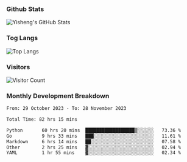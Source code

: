 ### Github Stats
![Yisheng's GitHub Stats](https://github-readme-stats-9qabuvhk1-gongyisheng.vercel.app/api?username=gongyisheng&count_private=true&show_icons=true)
### Tog Langs
![Top Langs](https://github-readme-stats-9qabuvhk1-gongyisheng.vercel.app/api/top-langs/?username=gongyisheng&layout=compact)
### Visitors
![Visitor Count](https://profile-counter.glitch.me/gongyisheng/count.svg)
### Monthly Development Breakdown
<!--START_SECTION:waka-->

```txt
From: 29 October 2023 - To: 28 November 2023

Total Time: 82 hrs 15 mins

Python       60 hrs 20 mins  ██████████████████▒░░░░░░   73.36 %
Go           9 hrs 33 mins   ███░░░░░░░░░░░░░░░░░░░░░░   11.61 %
Markdown     6 hrs 14 mins   ██░░░░░░░░░░░░░░░░░░░░░░░   07.58 %
Other        2 hrs 25 mins   ▓░░░░░░░░░░░░░░░░░░░░░░░░   02.94 %
YAML         1 hr 55 mins    ▓░░░░░░░░░░░░░░░░░░░░░░░░   02.34 %
```

<!--END_SECTION:waka-->
